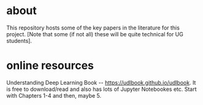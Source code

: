 # about
This repository hosts some of the key papers in the literature for this project. [Note that some (if not all) these will be quite technical for UG students].

# online resources
Understanding Deep Learning Book -- https://udlbook.github.io/udlbook.
It is free to download/read and also has lots of Jupyter Notebookes etc. Start with Chapters 1-4 and then, maybe 5.
